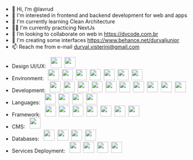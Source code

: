 - 👋 Hi, I’m @lavrud
- 👀 I'm interested in frontend and backend development for web and apps
- 🌱 I'm currently learning Clean Architecture
- 💪🏻 I'm currently practicing NextJs
- 💞️ I’m looking to collaborate on web in https://dvcode.com.br
- 🎨 I'm creating some interfaces https://www.behance.net/durvaljunior
- 📫 Reach me from e-mail durval.visterini@gmail.com
<!---
lavrud/lavrud is a ✨ special ✨ repository because its `README.md` (this file) appears on your GitHub profile.
You can click the Preview link to take a look at your changes.
--->
<!--<div align="left">
  <img height="180em" src="https://github-readme-stats.vercel.app/api/top-langs/?username=lavrud&layout=compact&langs_count=12&hide_border=enabled&theme=tokyonight"/>
  <img height="180em" src="https://github-readme-stats.vercel.app/api?username=lavrud&layout=compact&show_icons=true&hide_border=enable&include_all_commits=true&count_private=true&theme=tokyonight"/>
</div>-->

  * Design UI/UX: &nbsp;
  <img height="30em" src="https://cdn.jsdelivr.net/gh/devicons/devicon/icons/figma/figma-original.svg" />&nbsp;
  <img height="30em" src="https://cdn.jsdelivr.net/gh/devicons/devicon/icons/xd/xd-plain.svg" />&nbsp;
  * Environment: &nbsp;
  <img height="30em" src="https://cdn.jsdelivr.net/gh/devicons/devicon/icons/vscode/vscode-original.svg" />&nbsp;
  <img height="30em" src="https://cdn.jsdelivr.net/gh/devicons/devicon/icons/ubuntu/ubuntu-original.svg" />&nbsp;
  <img height="30em" src="https://cdn.jsdelivr.net/gh/devicons/devicon/icons/npm/npm-original-wordmark.svg" />&nbsp;
  <img height="30em" src="https://cdn.jsdelivr.net/gh/devicons/devicon/icons/yarn/yarn-original.svg" />&nbsp;
  <img height="30em" src="https://cdn.jsdelivr.net/gh/devicons/devicon/icons/git/git-plain.svg" />&nbsp;
  <img height="30em" src="https://cdn.jsdelivr.net/gh/devicons/devicon/icons/docker/docker-original.svg" />&nbsp;
  <img height="30em" src="https://cdn.jsdelivr.net/gh/devicons/devicon@latest/icons/kubernetes/kubernetes-original.svg" />&nbsp;
  * Development: &nbsp;
  <img height="30em" src="https://cdn.jsdelivr.net/gh/devicons/devicon/icons/sass/sass-original.svg" />&nbsp;
  <img height="30em" src="https://cdn.jsdelivr.net/gh/devicons/devicon/icons/gulp/gulp-plain.svg" />&nbsp;
  <img height="30em" src="https://cdn.jsdelivr.net/gh/devicons/devicon/icons/composer/composer-original.svg" />&nbsp;
  <img height="30em" src="https://cdn.jsdelivr.net/gh/devicons/devicon/icons/html5/html5-original.svg" />&nbsp;
  <img height="30em" src="https://cdn.jsdelivr.net/gh/devicons/devicon/icons/css3/css3-original.svg" />&nbsp;
  <img height="30em" src="https://cdn.jsdelivr.net/gh/devicons/devicon/icons/react/react-original-wordmark.svg" />&nbsp;
  <img height="30em" src="https://cdn.jsdelivr.net/gh/devicons/devicon/icons/webpack/webpack-original.svg" />&nbsp;
  <img height="30em" src="https://cdn.jsdelivr.net/gh/devicons/devicon/icons/jquery/jquery-plain.svg" />&nbsp;
  <img height="30em" src="https://cdn.jsdelivr.net/gh/devicons/devicon/icons/jamstack/jamstack-original.svg" />&nbsp;
  <img height="30em" src="https://cdn.jsdelivr.net/gh/devicons/devicon/icons/graphql/graphql-plain.svg" />&nbsp;
  * Languages: &nbsp;
  <img height="30em" src="https://cdn.jsdelivr.net/gh/devicons/devicon/icons/csharp/csharp-original.svg" />&nbsp;
  <img height="30em" src="https://cdn.jsdelivr.net/gh/devicons/devicon/icons/javascript/javascript-original.svg" />&nbsp;
  <img height="30em" src="https://cdn.jsdelivr.net/gh/devicons/devicon/icons/typescript/typescript-original.svg" />&nbsp; 
  <img height="30em" src="https://cdn.jsdelivr.net/gh/devicons/devicon/icons/php/php-original.svg" />&nbsp;
  * Framework: &nbsp;
  <img height="30em" src="https://cdn.jsdelivr.net/gh/devicons/devicon/icons/dotnetcore/dotnetcore-original.svg" />&nbsp;
  <img height="30em" src="https://cdn.jsdelivr.net/gh/devicons/devicon/icons/bootstrap/bootstrap-original.svg" />&nbsp;
  <img height="30em" src="https://cdn.jsdelivr.net/gh/devicons/devicon/icons/tailwindcss/tailwindcss-original.svg" />&nbsp;
  <img height="30em" src="https://cdn.jsdelivr.net/gh/devicons/devicon/icons/nodejs/nodejs-original.svg" />&nbsp;
  <img height="30em" src="https://cdn.jsdelivr.net/gh/devicons/devicon/icons/nestjs/nestjs-original.svg" />&nbsp;
  <img height="30em" src="https://cdn.jsdelivr.net/gh/devicons/devicon/icons/nextjs/nextjs-original.svg" />&nbsp; 
  <img height="30em" src="https://cdn.jsdelivr.net/gh/devicons/devicon@latest/icons/express/express-original.svg" />&nbsp;
  * CMS: &nbsp;
  <img height="30em" src="https://cdn.jsdelivr.net/gh/devicons/devicon/icons/wordpress/wordpress-original.svg" />&nbsp;
  * Databases: &nbsp;
  <img height="30em" src="https://cdn.jsdelivr.net/gh/devicons/devicon/icons/mysql/mysql-original.svg" />&nbsp;
  <img height="30em" src="https://cdn.jsdelivr.net/gh/devicons/devicon/icons/mongodb/mongodb-plain.svg" />&nbsp;
  <img height="30em" src="https://cdn.jsdelivr.net/gh/devicons/devicon/icons/postgresql/postgresql-plain.svg" />&nbsp;
  <img height="30em" src="https://cdn.jsdelivr.net/gh/devicons/devicon/icons/oracle/oracle-original.svg" />&nbsp; 
  * Services Deployment: &nbsp;
  <img height="30em" src="https://cdn.jsdelivr.net/gh/devicons/devicon/icons/azure/azure-original.svg" />&nbsp;
  <img height="30em" src="https://cdn.jsdelivr.net/gh/devicons/devicon/icons/amazonwebservices/amazonwebservices-plain-wordmark.svg" />&nbsp;
  <img height="30em" src="https://cdn.jsdelivr.net/gh/devicons/devicon/icons/googlecloud/googlecloud-original.svg" />&nbsp;
  <img height="30em" src="https://cdn.jsdelivr.net/gh/devicons/devicon/icons/firebase/firebase-plain.svg" />&nbsp;

